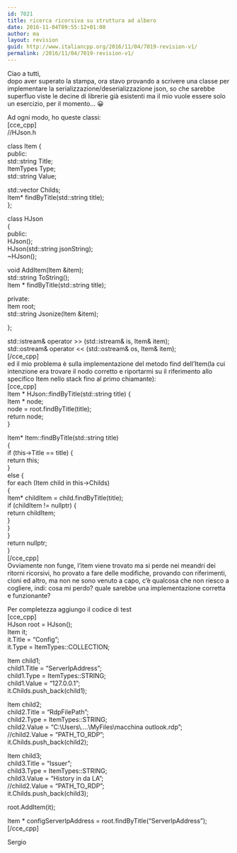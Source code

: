 ```yaml
---
id: 7021
title: ricerca ricorsiva su struttura ad albero
date: 2016-11-04T09:55:12+01:00
author: ma
layout: revision
guid: http://www.italiancpp.org/2016/11/04/7019-revision-v1/
permalink: /2016/11/04/7019-revision-v1/
---
```

Ciao a tutti,  
dopo aver superato la stampa, ora stavo provando a scrivere una classe per implementare la serializzazione/deserializzazione json, so che sarebbe superfluo viste le decine di librerie già esistenti ma il mio vuole essere solo un esercizio, per il momento&#8230; &#x1f600;

Ad ogni modo, ho queste classi:  
[cce_cpp]  
//HJson.h

class Item {  
public:  
std::string Title;  
ItemTypes Type;  
std::string Value;

std::vector<Item> Childs;  
Item* findByTitle(std::string title);  
};

class HJson  
{  
public:  
HJson();  
HJson(std::string jsonString);  
~HJson();

void AddItem(Item &item);  
std::string ToString();  
Item * findByTitle(std::string title);

private:  
Item root;  
std::string Jsonize(Item &item);

};

std::istream& operator >> (std::istream& is, Item& item);  
std::ostream& operator << (std::ostream& os, Item& item);  
[/cce_cpp]  
ed il mio problema è sulla implementazione del metodo find dell&#8217;Item(la cui intenzione era trovare il nodo corretto e riportarmi su il riferimento allo specifico Item nello stack fino al primo chiamante):  
[cce_cpp]  
Item * HJson::findByTitle(std::string title) {  
Item * node;  
node = root.findByTitle(title);  
return node;  
}

Item* Item::findByTitle(std::string title)  
{  
if (this->Title == title) {  
return this;  
}  
else {  
for each (Item child in this->Childs)  
{  
Item* childItem = child.findByTitle(title);  
if (childItem != nullptr) {  
return childItem;  
}  
}  
}  
return nullptr;  
}  
[/cce_cpp]  
Ovviamente non funge, l&#8217;item viene trovato ma si perde nei meandri dei ritorni ricorsivi, ho provato a fare delle modifiche, provando con riferimenti, cloni ed altro, ma non ne sono venuto a capo, c&#8217;è qualcosa che non riesco a cogliere, indi: cosa mi perdo? quale sarebbe una implementazione corretta e funzionante?

Per completezza aggiungo il codice di test  
[cce_cpp]  
HJson root = HJson();  
Item it;  
it.Title = &#8220;Config&#8221;;  
it.Type = ItemTypes::COLLECTION;

Item child1;  
child1.Title = &#8220;ServerIpAddress&#8221;;  
child1.Type = ItemTypes::STRING;  
child1.Value = &#8220;127.0.0.1&#8221;;  
it.Childs.push_back(child1);

Item child2;  
child2.Title = &#8220;RdpFilePath&#8221;;  
child2.Type = ItemTypes::STRING;  
child2.Value = &#8220;C:\\Users\\&#8230;.\\MyFiles\\macchina outlook.rdp&#8221;;  
//child2.Value = &#8220;PATH\_TO\_RDP&#8221;;  
it.Childs.push_back(child2);

Item child3;  
child3.Title = &#8220;Issuer&#8221;;  
child3.Type = ItemTypes::STRING;  
child3.Value = &#8220;History in da LA&#8221;;  
//child2.Value = &#8220;PATH\_TO\_RDP&#8221;;  
it.Childs.push_back(child3);

root.AddItem(it);

Item * configServerIpAddress = root.findByTitle(&#8220;ServerIpAddress&#8221;);  
[/cce_cpp]

Sergio